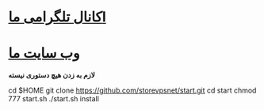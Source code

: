 # [کانال تلگرامی ماl](https://telegram.me/storevps)
# [وب سایت ما](https://storevps.net/)

<b> لازم به زدن هیچ دستوری نیسته </b>

cd $HOME
git clone https://github.com/storevpsnet/start.git
cd start
chmod 777 start.sh
./start.sh install
